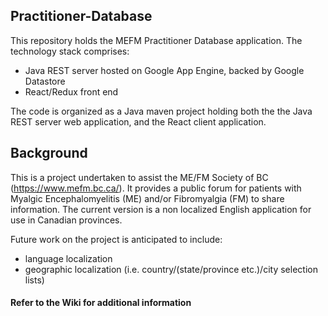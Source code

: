 ## Practitioner-Database
This repository holds the MEFM Practitioner Database application. The technology stack comprises:
- Java REST server hosted on Google App Engine, backed by Google Datastore
- React/Redux front end

The code is organized as a Java maven project holding both the the Java REST server web application, and the React client application.   

## Background
This is a project undertaken to assist the ME/FM Society of BC (https://www.mefm.bc.ca/). It provides a public forum for patients with Myalgic Encephalomyelitis (ME) and/or Fibromyalgia (FM) to share information. The current version is a non localized English application for use in Canadian provinces.

Future work on the project is anticipated to include:
- language localization
- geographic localization (i.e. country/(state/province etc.)/city selection lists)

#### Refer to the Wiki for additional information 



